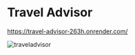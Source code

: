 # Travel Advisor

https://travel-advisor-263h.onrender.com/

![traveladvisor](https://github.com/SanjaRogovic/TravelAdvisor/assets/74556703/b73d26d2-2fac-4c3b-91fe-60f3b348fc68)
